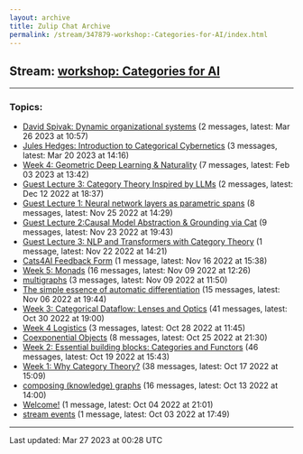 ```yaml
---
layout: archive
title: Zulip Chat Archive
permalink: /stream/347879-workshop:-Categories-for-AI/index.html
---
```


## Stream: [workshop: Categories for AI](https://mattecapu.github.io/ct-zulip-archive/stream/347879-workshop:-Categories-for-AI/index.html)
---

### Topics:

* [David Spivak: Dynamic organizational systems](topic/topic_David.20Spivak.3A.20Dynamic.20organizational.20systems.html) (2 messages, latest: Mar 26 2023 at 10:57)
* [Jules Hedges: Introduction to Categorical Cybernetics](topic/topic_Jules.20Hedges.3A.20Introduction.20to.20Categorical.20Cybernetics.html) (3 messages, latest: Mar 20 2023 at 14:16)
* [Week 4: Geometric Deep Learning & Naturality](topic/topic_Week.204.3A.20Geometric.20Deep.20Learning.20.26.20Naturality.html) (7 messages, latest: Feb 03 2023 at 13:42)
* [Guest Lecture 3: Category Theory Inspired by LLMs](topic/topic_Guest.20Lecture.203.3A.20Category.20Theory.20Inspired.20by.20LLMs.html) (2 messages, latest: Dec 12 2022 at 18:37)
* [Guest Lecture 1: Neural network layers as parametric spans](topic/topic_Guest.20Lecture.201.3A.20Neural.20network.20layers.20as.20parametric.20spans.html) (8 messages, latest: Nov 25 2022 at 14:29)
* [Guest Lecture 2:Causal Model Abstraction & Grounding via Cat](topic/topic_Guest.20Lecture.202.3ACausal.20Model.20Abstraction.20.26.20Grounding.20via.20Cat.html) (9 messages, latest: Nov 23 2022 at 19:43)
* [Guest Lecture 3: NLP and Transformers with Category Theory](topic/topic_Guest.20Lecture.203.3A.20NLP.20and.20Transformers.20with.20Category.20Theory.html) (1 message, latest: Nov 22 2022 at 14:21)
* [Cats4AI Feedback Form](topic/topic_Cats4AI.20Feedback.20Form.html) (1 message, latest: Nov 16 2022 at 15:38)
* [Week 5: Monads](topic/topic_Week.205.3A.20Monads.html) (16 messages, latest: Nov 09 2022 at 12:26)
* [multigraphs](topic/topic_multigraphs.html) (3 messages, latest: Nov 09 2022 at 11:50)
* [The simple essence of automatic differentiation](topic/topic_The.20simple.20essence.20of.20automatic.20differentiation.html) (15 messages, latest: Nov 06 2022 at 19:44)
* [Week 3: Categorical Dataflow: Lenses and Optics](topic/topic_Week.203.3A.20Categorical.20Dataflow.3A.20Lenses.20and.20Optics.html) (41 messages, latest: Oct 30 2022 at 19:00)
* [Week 4 Logistics](topic/topic_Week.204.20Logistics.html) (3 messages, latest: Oct 28 2022 at 11:45)
* [Coexponential Objects](topic/topic_Coexponential.20Objects.html) (8 messages, latest: Oct 25 2022 at 21:30)
* [Week 2: Essential building blocks: Categories and Functors](topic/topic_Week.202.3A.20Essential.20building.20blocks.3A.20Categories.20and.20Functors.html) (46 messages, latest: Oct 19 2022 at 15:43)
* [Week 1: Why Category Theory?](topic/topic_Week.201.3A.20Why.20Category.20Theory.3F.html) (38 messages, latest: Oct 17 2022 at 15:09)
* [composing (knowledge) graphs](topic/topic_composing.20(knowledge).20graphs.html) (16 messages, latest: Oct 13 2022 at 14:00)
* [Welcome!](topic/topic_Welcome!.html) (1 message, latest: Oct 04 2022 at 21:01)
* [stream events](topic/topic_stream.20events.html) (1 message, latest: Oct 03 2022 at 17:49)

<hr><p>Last updated: Mar 27 2023 at 00:28 UTC</p>